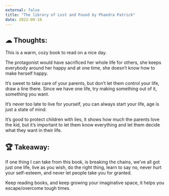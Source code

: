 ```yaml
---
external: false
title: "The library of Lost and Found by Phaedra Patrick"
date: 2022-09-10
---
```


## ☁ Thoughts:

This is a warm, cozy book to read on a nice day.

The protagonist would have sacrificed her whole life for others, she keeps everybody around her happy and at one time, she doesn’t know how to make herself happy.

It’s sweet to take care of your parents, but don’t let them control your life, draw a line there. Since we have one life, try making something out of it, something you want.

It’s never too late to live for yourself, you can always start your life, age is just a state of mind.

It’s good to protect children with lies, it shows how much the parents love the kid, but it’s important to let them know everything and let them decide what they want in their life.



## 🏆 Takeaway:

If one thing I can take from this book, is breaking the chains, we’ve all got just one life, live as you wish, do the right thing, learn to say no, never hurt your self-esteem, and never let people take you for granted.

Keep reading books, and keep growing your imaginative space, it helps you escape/overcome tough times.
